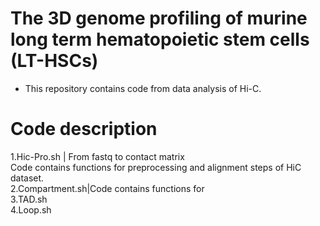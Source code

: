 # The 3D genome profiling of murine long term hematopoietic stem cells (LT-HSCs)
* This repository contains code from data analysis of Hi-C.
# Code description
1.Hic-Pro.sh | From fastq to contact matrix\
Code contains functions for preprocessing and alignment steps of HiC dataset.\
2.Compartment.sh|Code contains functions for\
3.TAD.sh\
4.Loop.sh
